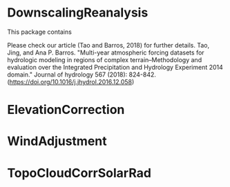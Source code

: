 # DownscalingReanalysis

This package contains 

Please check our article (Tao and Barros, 2018) for further details.
Tao, Jing, and Ana P. Barros. "Multi-year atmospheric forcing datasets for hydrologic modeling in regions of complex terrain–Methodology and evaluation over the Integrated Precipitation and Hydrology Experiment 2014 domain." Journal of hydrology 567 (2018): 824-842. (https://doi.org/10.1016/j.jhydrol.2016.12.058)


# ElevationCorrection


# WindAdjustment

# TopoCloudCorrSolarRad

